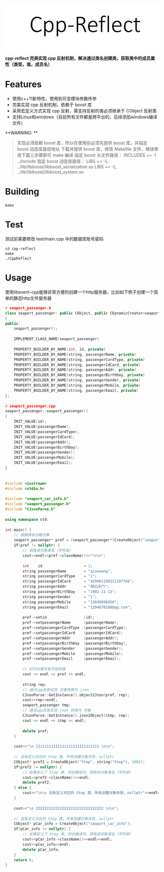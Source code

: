 ![](./res/cpp-reflect.png)

**cpp-reflect 完美实现 cpp 反射机制，解决通过类名创建类，获取类中的成员属性（类型，值，成员名）**

# Features
* 使用c++11新特性，使用到可变模块参数传参
* 完美实现 cpp 反射机制，依赖于 boost 库
* 采用宏定义方式实现 cpp 反射，需支持反射的类必须继承于 CObject 反射类
* 支持Linux和windows（目前所有文件都是跨平台的，后续添加windows编译文件）

**WARNING: **
> 实现必须依赖 boost 库，所以在使用前必须先提供 boost 库，并指定 boost 动态库路径地址
> 下载并提供 boost 库，修改 Makefile 文件，继续修改下面三步骤即可 make 编译
> 指定 boost 头文件路径： INCLUDES += -I ../include 
> 指定 boost 动态库路径： LIBS += -L. ../lib/libboost/libboost_serialization.so
> 						  LIBS += -L. ../lib/libboost/libboost_system.so

# Building
```
make
```

# Test
测试前需要修改 test/main.cpp 中的数据库账号密码
```
cd cpp-reflect  
make  
./CppReflect
```

# Usage
使用libevent-cpp能够非常方便的创建一个http服务器，比如如下例子创建一个简单的静态http文件服务器
```c++
# seaport_passenger.h
class seaport_passenger: public CObject, public CDynamicCreator<seaport_passenger>
{
public:
    seaport_passenger();

    IMPLEMENT_CLASS_NAME(seaport_passenger)

    PROPERTY_BUILDER_BY_NAME(int, id, private)
    PROPERTY_BUILDER_BY_NAME(string, passengerName, private)
    PROPERTY_BUILDER_BY_NAME(string, passengerCardType, private)
    PROPERTY_BUILDER_BY_NAME(string, passengerIdCard, private)
    PROPERTY_BUILDER_BY_NAME(string, passengerAddr, private)
    PROPERTY_BUILDER_BY_NAME(string, passengerBirthDay, private)
    PROPERTY_BUILDER_BY_NAME(string, passengerGender, private)
    PROPERTY_BUILDER_BY_NAME(string, passengerMobile, private)
    PROPERTY_BUILDER_BY_NAME(string, passengerEmail, private)
};

# seaport_passenger.cpp
seaport_passenger::seaport_passenger()
{
    INIT_VALUE(id);
    INIT_VALUE(passengerName);
    INIT_VALUE(passengerCardType);
    INIT_VALUE(passengerIdCard);
    INIT_VALUE(passengerAddr);
    INIT_VALUE(passengerBirthDay);
    INIT_VALUE(passengerGender);
    INIT_VALUE(passengerMobile);
    INIT_VALUE(passengerEmail);
}


#include <iostream>
#include <stdio.h>

#include "seaport_car_info.h"
#include "seaport_passenger.h"
#include "CJsonParse.h"

using namespace std;

int main() {
    // 根据类名创建对象
    seaport_passenger* pref = (seaport_passenger*)CreateObject("seaport_passenger");
    if(pref != nullptr) {
        // 获取该对象类名（字符串）
        cout<<endl<<pref->className()<<"\n\n";

        int    id                   = 2;
        string passengerName        = "qianwang";
        string passengerCardType    = "1";
        string passengerIdCard      = "429001199311197766";
        string passengerAddr        = "湖北天门";
        string passengerBirthDay    = "1992-11-13";
        string passengerGender      = "1";
        string passengerMobile      = "13048896858";
        string passengerEmail       = "1294870180@qq.com";

        pref->setid                 (id);
        pref->setpassengerName      (passengerName);
        pref->setpassengerCardType  (passengerCardType);
        pref->setpassengerIdCard    (passengerIdCard);
        pref->setpassengerAddr      (passengerAddr);
        pref->setpassengerBirthDay  (passengerBirthDay);
        pref->setpassengerGender    (passengerGender);
        pref->setpassengerMobile    (passengerMobile);
        pref->setpassengerEmail     (passengerEmail);

        // 打印对象所有字段和值
        cout << endl << pref << endl;

        string rep;
        // 通过cpp反射实现 对象转换为 json
        CJsonParse::GetInstance().object2Json(pref, rep);
        cout<<rep<<endl;
        seaport_passenger tmp;
        // 通过cpp反射实现 json 转换为 对象
        CJsonParse::GetInstance().json2Object(&tmp, rep);
        cout << endl << &tmp << endl;

        delete pref;
    }

    cout<<"\n 11111111111111111111111111111 \n\n";

    // 没有定义对应的 Step 类，所有创建对象失败，nullptr
    CObject* pref2 = CreateObject("Step", string("Step"), 1002);
    if(pref2 != nullptr) {
        // 如果定义了 Step 类，则创建成功，获取该对象类名（字符串）
        cout<<pref2->className()<<endl;
        delete pref2;
    } else {
        cout<<"\n\n 没有定义对应的 Step 类，所有创建对象失败，nullptr"<<endl<<endl;
    }

    cout<<"\n 2222222222222222222222222222222 \n\n";

    // 没有定义对应的 Step 类，所有创建对象失败，nullptr
    CObject* pCar_info = CreateObject("seaport_car_info");
    if(pCar_info != nullptr) {
        // 如果定义了 Step 类，则创建成功，获取该对象类名（字符串）
        cout<<pCar_info->className()<<endl<<endl;
        cout<<pCar_info<<endl;
        delete pCar_info;
    }
	return 0;
}
```
